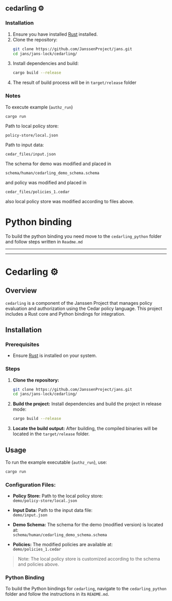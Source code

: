 ## cedarling ⚙️

### Installation

1. Ensure you have installed [Rust](https://www.rust-lang.org/tools/install) installed.
2. Clone the repository:
   ```bash
   git clone https://github.com/JanssenProject/jans.git
   cd jans/jans-lock/cedarling/
   ```
3. Install dependencies and build:
   ```bash
   cargo build --release
   ```
4. The result of build process will be in `target/release` folder

### Notes

To execute example (`authz_run`)

```
cargo run
```

Path to local policy store:

```
policy-store/local.json
```

Path to input data:

```
cedar_files/input.json
```

The schema for demo was modified and placed in

```
schema/human/cedarling_demo_schema.schema
```

and policy was modified and placed in

```
cedar_files/policies_1.cedar
```

also local policy store was modified according to files above.

# Python binding

To build the python binding you need move to the `cedarling_python` folder and follow steps written in `Readme.md`

---

---

# Cedarling ⚙️

## Overview

`cedarling` is a component of the Janssen Project that manages policy evaluation and authorization using the Cedar policy language. This project includes a Rust core and Python bindings for integration.

## Installation

### Prerequisites

- Ensure [Rust](https://www.rust-lang.org/tools/install) is installed on your system.

### Steps

1. **Clone the repository:**

   ```bash
   git clone https://github.com/JanssenProject/jans.git
   cd jans/jans-lock/cedarling/
   ```

2. **Build the project:**
   Install dependencies and build the project in release mode:

   ```bash
   cargo build --release
   ```

3. **Locate the build output:**
   After building, the compiled binaries will be located in the `target/release` folder.

## Usage

To run the example executable (`authz_run`), use:

```bash
cargo run
```

### Configuration Files:

- **Policy Store:** Path to the local policy store:  
  `demo/policy-store/local.json`
- **Input Data:** Path to the input data file:  
  `demo/input.json`

- **Demo Schema:** The schema for the demo (modified version) is located at:  
  `schema/human/cedarling_demo_schema.schema`

- **Policies:** The modified policies are available at:  
  `demo/policies_1.cedar`

> Note: The local policy store is customized according to the schema and policies above.

### Python Binding

To build the Python bindings for `cedarling`, navigate to the `cedarling_python` folder and follow the instructions in its `README.md`.
